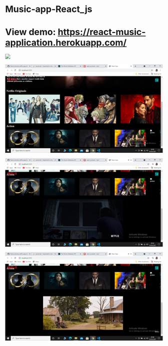 # Music-app-React_js



# View demo: https://react-music-application.herokuapp.com/


<img src="https://github.com/vishnusiju/React_Netflix/blob/main/demo-img/music-1.PNG"><br>

<img src="https://github.com/vishnusiju/React_Netflix/blob/main/NF-R/nr2.png"><br>

<img src="https://github.com/vishnusiju/React_Netflix/blob/main/NF-R/nr3.png"><br>

<img src="https://github.com/vishnusiju/React_Netflix/blob/main/NF-R/nr4.png"><br>
